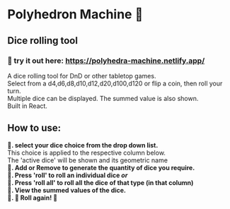 # Polyhedron Machine 🎲
## Dice rolling tool

### 🎲 try it out here: https://polyhedra-machine.netlify.app/    
       
A dice rolling tool for DnD or other tabletop games.           
Select from a d4,d6,d8,d10,d12,d20,d100,d120 or flip a coin, then roll your turn.         
Multiple dice can be displayed. The summed value is also shown.         
Built in React.
                        
## How to use:
**🎲. select your dice choice from the drop down list.**          
This choice is applied to the respective column below.          
The 'active dice' will be shown and its geometric name         
**🎲. Add or Remove to generate the quantity of dice you require.**          
**🎲. Press 'roll' to roll an individual dice *or***        
**🎲. Press 'roll all' to roll all the dice of that type (in that column)**       
**🎲. View the summed values of the dice.**         
**🎲. 🎲 Roll again! 🎲**        

